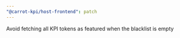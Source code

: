 ```yaml
---
"@carrot-kpi/host-frontend": patch
---
```


Avoid fetching all KPI tokens as featured when the blacklist is empty
